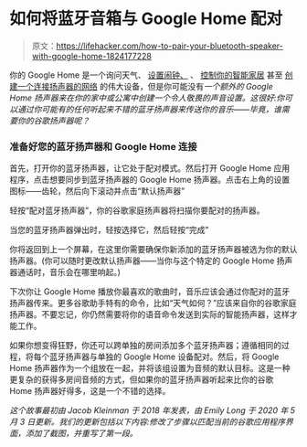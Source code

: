 # 如何将蓝牙音箱与 Google Home 配对

> 原文：<https://lifehacker.com/how-to-pair-your-bluetooth-speaker-with-google-home-1824177228>

你的 Google Home 是一个询问天气、 [设置闹钟、](https://lifehacker.com/how-to-set-a-music-alarm-with-your-google-home-speaker-1822673391) 、 [控制你的智能家居](https://lifehacker.com/everything-your-google-home-can-do-is-now-listed-on-one-1821951991) 甚至 [创建一个连接扬声器的网络](https://lifehacker.com/how-to-turn-multiple-google-home-devices-into-a-connect-1841750139) 的伟大设备，但是你可能没有*一个额外的 Google Home 扬声器来在你的家中或公寓中创建一个令人敬畏的声音设置。这很好:你可以通过你可能有的任何听起来不错的蓝牙扬声器来传送你的音乐——毕竟，谁需要你的谷歌扬声器呢？*



### **准备好您的蓝牙扬声器和 Google Home 连接**

首先，打开你的蓝牙扬声器，让它处于配对模式。然后打开 Google Home 应用程序，点击想要同步到蓝牙扬声器的 Google Home 扬声器。点击右上角的设置图标——齿轮，然后向下滚动并点击“默认扬声器”

轻按“配对蓝牙扬声器”，你的谷歌家庭扬声器将扫描你要配对的扬声器。

当您的蓝牙扬声器弹出时，轻按选择它，然后轻按“完成”

你将返回到上一个屏幕，在这里你需要确保你新添加的蓝牙扬声器被选为你的默认扬声器。(你可以随时更改默认扬声器——当你与这个特定的 Google Home 扬声器通话时，音乐会在哪里响起。)

下次你让 Google Home 播放你最喜欢的歌曲时，音乐应该会通过你配对的蓝牙扬声器传来。更多谷歌助手特有的命令，比如“天气如何？”应该来自你的谷歌家庭扬声器。不要忘记，你仍然需要将你的语音命令发送到实际的智能扬声器，这样才能工作。

如果你想变得狂野，你还可以跨单独的房间添加多个蓝牙扬声器；遵循相同的过程，将每个蓝牙扬声器与单独的 Google Home 设备配对。然后，将 Google Home 扬声器作为一个组放在一起，并将该组设置为音频的默认目标。这是一种更复杂的获得多房间音频的方式，但如果你的蓝牙扬声器听起来比你的谷歌 Home 扬声器好得多，这是一个不错的选择。

*这个故事最初由 Jacob Kleinman 于 2018 年发表，由 Emily Long 于 2020 年 5 月 3 日更新。我们的更新包括以下内容:修改了步骤以匹配当前的谷歌应用程序界面，添加了截图，并重写了第一段。*
